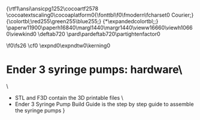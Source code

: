 {\rtf1\ansi\ansicpg1252\cocoartf2578
\cocoatextscaling0\cocoaplatform0{\fonttbl\f0\fmodern\fcharset0 Courier;}
{\colortbl;\red255\green255\blue255;}
{\*\expandedcolortbl;;}
\paperw11900\paperh16840\margl1440\margr1440\vieww16660\viewh10660\viewkind0
\deftab720
\pard\pardeftab720\partightenfactor0

\f0\fs26 \cf0 \expnd0\expndtw0\kerning0
# Ender 3 syringe pumps: hardware\
\
+ STL and F3D contain the 3D printable files \
+ Ender 3 Syringe Pump Build Guide is the step by step guide to assemble the syringe pumps }